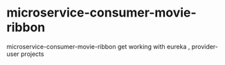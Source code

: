 # microservice-consumer-movie-ribbon
microservice-consumer-movie-ribbon
get working with eureka , provider-user projects
